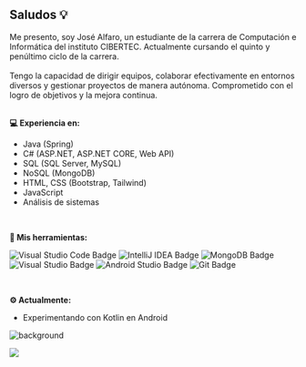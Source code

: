 ## Saludos 💡

Me presento, soy José Alfaro, un estudiante de la carrera de Computación e Informática del instituto CIBERTEC. Actualmente cursando el quinto y penúltimo ciclo de la carrera.
<br/><br/> 
Tengo la capacidad de dirigir equipos, colaborar efectivamente en entornos diversos y gestionar proyectos de manera autónoma. Comprometido con el logro de objetivos y la mejora continua.
<br/><br/> 

**💻 Experiencia en:**
- Java (Spring)
- C# (ASP.NET, ASP.NET CORE, Web API)
- SQL (SQL Server, MySQL)
- NoSQL (MongoDB)
- HTML, CSS (Bootstrap, Tailwind)
- JavaScript
- Análisis de sistemas
<br/> 

**🧰 Mis herramientas:**

![Visual Studio Code Badge](https://img.shields.io/badge/Visual%20Studio%20Code-053440?logo=visualstudiocode&logoColor=23a4db&style=plastic)
![IntelliJ IDEA Badge](https://img.shields.io/badge/IntelliJ%20IDEA-053440?logo=intellijidea&logoColor=fff&style=plastic)
![MongoDB Badge](https://img.shields.io/badge/MongoDB-053440?logo=mongodb&logoColor=18b51a&style=plastic)
![Visual Studio Badge](https://img.shields.io/badge/Visual%20Studio-053440?logo=visualstudio&logoColor=b45dd4&style=plastic)
![Android Studio Badge](https://img.shields.io/badge/Android%20Studio-053440?logo=androidstudio&logoColor=e8edff&style=plastic)
![Git Badge](https://img.shields.io/badge/Git-053440?logo=git&logoColor=eb6715&style=plastic)

<br/>

**⚙️ Actualmente:**
- Experimentando con Kotlin en Android

![background](https://i.ibb.co/rFqQLcT/SUSHICLUBIMG.jpg)

  
![](https://komarev.com/ghpvc/?username=JoseAlfaroo&color=cdcdcd&style=for-the-badge)
